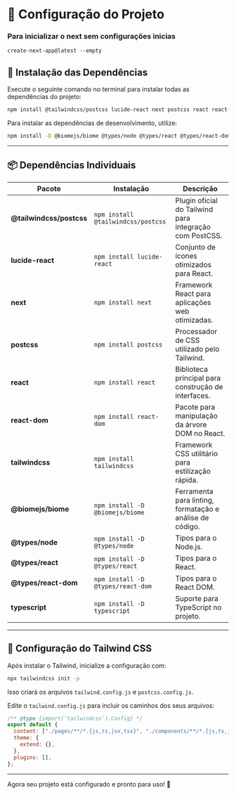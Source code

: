 # 🚀 Configuração do Projeto

### Para inicializar o next sem configurações inicias

```
create-next-app@latest --empty
```

## 📌 Instalação das Dependências

Execute o seguinte comando no terminal para instalar todas as dependências do projeto:

```sh
npm install @tailwindcss/postcss lucide-react next postcss react react-dom tailwindcss
```

Para instalar as dependências de desenvolvimento, utilize:

```sh
npm install -D @biomejs/biome @types/node @types/react @types/react-dom typescript
```

---

## 📦 Dependências Individuais

| Pacote | Instalação | Descrição |
|--------|------------|------------|
| **@tailwindcss/postcss** | `npm install @tailwindcss/postcss` | Plugin oficial do Tailwind para integração com PostCSS. |
| **lucide-react** | `npm install lucide-react` | Conjunto de ícones otimizados para React. |
| **next** | `npm install next` | Framework React para aplicações web otimizadas. |
| **postcss** | `npm install postcss` | Processador de CSS utilizado pelo Tailwind. |
| **react** | `npm install react` | Biblioteca principal para construção de interfaces. |
| **react-dom** | `npm install react-dom` | Pacote para manipulação da árvore DOM no React. |
| **tailwindcss** | `npm install tailwindcss` | Framework CSS utilitário para estilização rápida. |
| **@biomejs/biome** | `npm install -D @biomejs/biome` | Ferramenta para linting, formatação e análise de código. |
| **@types/node** | `npm install -D @types/node` | Tipos para o Node.js. |
| **@types/react** | `npm install -D @types/react` | Tipos para o React. |
| **@types/react-dom** | `npm install -D @types/react-dom` | Tipos para o React DOM. |
| **typescript** | `npm install -D typescript` | Suporte para TypeScript no projeto. |

---

## 🔧 Configuração do Tailwind CSS

Após instalar o Tailwind, inicialize a configuração com:

```sh
npx tailwindcss init -p
```

Isso criará os arquivos `tailwind.config.js` e `postcss.config.js`.

Edite o `tailwind.config.js` para incluir os caminhos dos seus arquivos:

```js
/** @type {import('tailwindcss').Config} */
export default {
  content: ["./pages/**/*.{js,ts,jsx,tsx}", "./components/**/*.{js,ts,jsx,tsx}"],
  theme: {
    extend: {},
  },
  plugins: [],
};
```

---

Agora seu projeto está configurado e pronto para uso! 🚀

